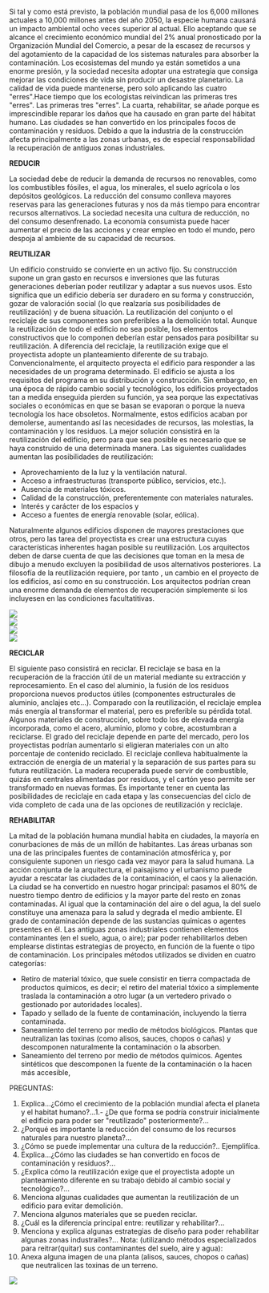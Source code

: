 Si tal y como está previsto, la población mundial pasa de los 6,000 millones actuales a 10,000 millones antes del año 2050, la especie humana causará un impacto ambiental ocho veces superior al actual.
Ello aceptando que se alcance el crecimiento económico mundial del 2% anual pronosticado por la Organización Mundial del Comercio, a pesar de la escasez de recursos y del agotamiento de la capacidad de los sistemas naturales para absorber la contaminación. Los ecosistemas del mundo ya están sometidos a una enorme presión, y la sociedad necesita adoptar una estrategia que consiga mejorar las condiciones de vida sin producir un desastre planetario. La calidad de vida puede mantenerse, pero solo aplicando las cuatro "erres".Hace tiempo que los ecologistas reivindican las primeras tres "erres". Las primeras tres "erres". La cuarta, rehabilitar, se añade porque es imprescindible reparar los daños que ha causado en gran parte del hábitat humano.
Las ciudades se han convertido en los principales focos de contaminación y residuos.
Debido a que la industria de la construcción afecta principalmente a las zonas urbanas, es de especial responsabilidad la recuperación de antiguos zonas industriales.

**REDUCIR**

La sociedad debe de reducir la demanda de recursos no renovables, como los combustibles fósiles, el agua, los minerales, el suelo agrícola o los depósitos geológicos. La reducción del consumo conlleva mayores reservas para las generaciones futuras y nos da más tiempo para encontrar recursos alternativos. La sociedad necesita una cultura de reducción, no del consumo desenfrenado.
La economía consumista puede hacer aumentar el precio de las acciones y crear empleo en todo el mundo, pero despoja al ambiente de su capacidad de recursos.

**REUTILIZAR**

Un edificio construido se convierte en un activo fijo. Su construcción supone un gran gasto en recursos e inversiones que las futuras generaciones deberían poder reutilizar y adaptar a sus nuevos usos.
Esto significa que un edificio debería ser duradero en su forma y construcción, gozar de valoración social (lo que realzaría sus posibilidades de reutilización) y de buena situación.
La reutilización del conjunto o el reciclaje de sus componentes son preferibles a la demolición total. Aunque la reutilización de todo el edificio no sea posible, los elementos constructivos que lo componen deberían estar pensados para posibilitar su reutilización. A diferencia del reciclaje, la reutilización exige que el proyectista adopte un planteamiento diferente de su trabajo. Convencionalmente, el arquitecto proyecta el edificio para responder a las necesidades de un programa determinado.
El edificio se ajusta a los requisitos del programa en su distribución y construcción.
Sin embargo, en una época de rápido cambio social y tecnológico, los edificios proyectados tan a medida enseguida pierden su función, ya sea porque las expectativas sociales o económicas en que se basan se evaporan o porque la nueva tecnología los hace obsoletos.
Normalmente, estos edificios acaban por demolerse, aumentando así las necesidades de recursos, las molestias, la contaminación y los residuos. La mejor solución consistirá en la reutilización del edificio, pero para que sea posible es necesario que se haya construido de una determinada manera.
Las siguientes cualidades aumentan las posibilidades de reutilización:

- Aprovechamiento de la luz y la ventilación natural.
- Acceso a infraestructuras (transporte público, servicios, etc.).
- Ausencia de materiales tóxicos.
- Calidad de la construcción, preferentemente con materiales naturales.
- Interés y carácter de los espacios y
- Acceso a fuentes de energía renovable (solar, eólica).

Naturalmente algunos edificios disponen de mayores prestaciones que otros, pero las tarea del proyectista es crear una estructura cuyas características inherentes hagan posible su reutilización. Los arquitectos deben de darse cuenta de que las decisiones que toman en la mesa de dibujo a menudo excluyen la posibilidad de usos alternativos posteriores. La filosofía de la reutilización requiere, por tanto , un cambio en el proyecto de los edificios, así como en su construcción. Los arquitectos podrían crean una enorme demanda de elementos de recuperación simplemente si los incluyesen en las condiciones facultatitivas.


<div class="mdl-grid">
<div class="mdl-cell mdl-cell--6-col mdl-typography--text-center">
<img src="./content/4/M4.27/Reu.2.jpg">
</div>
<div class="mdl-cell mdl-cell--6-col mdl-typography--text-center">
<img src="./content/4/M4.27/reu.1.jpg">
</div>
<div class="mdl-cell mdl-cell--6-col mdl-typography--text-center">
<img src="./content/4/M4.27/Reu.3.jpg">
</div>
<div class="mdl-cell mdl-cell--6-col mdl-typography--text-center full-height-img">
<img src="./content/4/M4.27/reu.5.jpg">
</div>
</div>

**RECICLAR**

El siguiente paso consistirá en reciclar. El reciclaje se basa en la recuperación de la fracción útil de un material mediante su extracción y reprocesamiento. En el caso del aluminio, la fusión de los residuos proporciona nuevos productos útiles (componentes estructurales de aluminio, anclajes etc…). Comparado con la reutilización, el reciclaje emplea más energía al transformar el material, pero es preferible su pérdida total. Algunos materiales de construcción, sobre todo los de elevada energía incorporada, como el acero, aluminio, plomo y cobre, acostumbran a reciclarse. El grado del reciclaje depende en parte del mercado, pero los proyectistas podrían aumentarlo si eligieran materiales con un alto porcentaje de contenido reciclado. El reciclaje conlleva habitualmente la extracción de energía de un material y la separación de sus partes para su futura reutilización. La madera recuperada puede servir de combustible, quizás en centrales alimentadas por residuos, y el cartón yeso permite ser transformado en nuevas formas.
Es importante tener en cuenta las posibilidades de reciclaje en cada etapa y las consecuencias del ciclo de vida completo de cada una de las opciones de reutilización y reciclaje.

**REHABILITAR**

La mitad de la población humana mundial habita en ciudades, la mayoría en conurbaciones de más de un millón de habitantes. Las áreas urbanas son una de las principales fuentes de contaminación atmosférica y, por consiguiente suponen un riesgo cada vez mayor para la salud humana. La acción conjunta de la arquitectura, el paisajismo y el urbanismo puede ayudar a rescatar las ciudades de la contaminación, el caos y la alienación.
La ciudad se ha convertido en nuestro hogar principal: pasamos el 80% de nuestro tiempo dentro de edificios y la mayor parte del resto en zonas contaminadas. Al igual que la contaminación del aire o del agua, la del suelo constituye una amenaza para la salud y degrada el medio ambiente.
El grado de contaminación depende de las sustancias químicas o agentes presentes en él. Las antiguas zonas industriales contienen elementos contaminantes (en el suelo, agua, o aire); par poder rehabilitarlos deben emplearse distintas estrategias de proyecto, en función de la fuente o tipo de contaminación.
Los principales métodos utilizados se dividen en cuatro categorías:
- Retiro de material tóxico, que suele consistir en tierra compactada de productos químicos, es decir; el retiro del material tóxico a simplemente traslada la contaminación a otro lugar (a un vertedero privado o gestionado por autoridades locales).
- Tapado y sellado de la fuente de contaminación, incluyendo la tierra contaminada.
- Saneamiento del terreno por medio de métodos biológicos. Plantas que neutralizan las toxinas (como alisos, sauces, chopos o cañas) y descomponen naturalmente la contaminación o la absorben.
- Saneamiento del terreno por medio de métodos químicos. Agentes sintéticos que descomponen la fuente de la contaminación o la hacen más accesible,

PREGUNTAS:

1. Explica...¿Cómo el crecimiento de la población mundial afecta el planeta y el habitat humano?...1.- ¿De que forma se podría construir inicialmente el edificio para poder ser "reutilizado" posteriormente?...
2. ¿Porqué es importante la reducción del consumo de los recursos naturales para nuestro planeta?...
3. ¿Cómo se puede implementar una cultura de la reducción?.. Ejemplifíca.
4. Explica...¿Cómo las ciudades se han convertido en focos de contaminación y residuos?...
5. ¿Explica cómo la reutilización exige que el proyectista adopte un planteamiento diferente en su trabajo debido al cambio social y tecnológico?...
6. Menciona algunas cualidades que aumentan la reutilización de un edificio para evitar demolición.
7. Menciona algunos materiales que se pueden reciclar.
8. ¿Cuál es la diferencia principal entre: reutilizar y rehabilitar?...
9. Menciona y explica algunas estrategias de diseño para poder rehabilitar algunas zonas industrailes?... Nota: (utilizando métodos especializados para reitrar(quitar) sus contaminantes del suelo, aire y agua):
10. Anexa alguna imagen de una planta (alisos, sauces, chopos o cañas) que neutralicen las toxinas de un terreno.

![](./content/4/M4.27/reu.4.chic.jpg)
